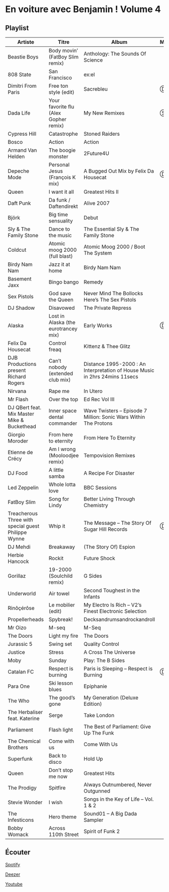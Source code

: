 # En voiture avec Benjamin ! Volume 4

## Playlist

| Artiste                                             | Titre                                 | Album                                                                       | Manquant |
|-----------------------------------------------------|---------------------------------------|-----------------------------------------------------------------------------|----------|
| Beastie Boys                                        | Body movin’ (FatBoy Slim remix)       | Anthology: The Sounds Of Science                                            |          |
| 808 State                                           | San Francisco                         | ex:el                                                                       |          |
| Dimitri From Paris                                  | Free ton style (edit)                 | Sacrebleu                                                                   | Ⓓ Ⓢ      |
| Dada Life                                           | Your favorite flu (Alex Gopher remix) | My New Remixes                                                              | Ⓢ        |
| Cypress Hill                                        | Catastrophe                           | Stoned Raiders                                                              |          |
| Bosco                                               | Action                                | Action                                                                      |          |
| Armand Van Helden                                   | The boogie monster                    | 2Future4U                                                                   |          |
| Depeche Mode                                        | Personal Jesus (François K mix)       | A Bugged Out Mix by Felix Da Housecat                                       | Ⓓ Ⓢ      |
| Queen                                               | I want it all                         | Greatest Hits II                                                            |          |
| Daft Punk                                           | Da funk / Daftendirekt                | Alive 2007                                                                  |          |
| Björk                                               | Big time sensuality                   | Debut                                                                       |          |
| Sly & The Family Stone                              | Dance to the music                    | The Essential Sly & The Family Stone                                        |          |
| Coldcut                                             | Atomic moog 2000 (full blast)         | Atomic Moog 2000 / Boot The System                                          |          |
| Birdy Nam Nam                                       | Jazz it at home                       | Birdy Nam Nam                                                               |          |
| Basement Jaxx                                       | Bingo bango                           | Remedy                                                                      |          |
| Sex Pistols                                         | God save the Queen                    | Never Mind The Bollocks Here’s The Sex Pistols                              |          |
| DJ Shadow                                           | Disavowed                             | The Private Repress                                                         |          |
| Alaska                                              | Lost in Alaska (the eurotrancey mix)  | Early Works                                                                 | Ⓓ Ⓢ      |
| Felix Da Housecat                                   | Control freaq                         | Kittenz & Thee Glitz                                                        |          |
| DJB Productions present Richard Rogers              | Can’t nobody (extended club mix)      | Distance 1995-2000 : An Interpretation of House Music in 2hrs 24mins 11secs |          |
| Nirvana                                             | Rape me                               | In Utero                                                                    |          |
| Mr Flash                                            | Over the top                          | Ed Rec Vol III                                                              |          |
| DJ QBert feat. Mix Master Mike & Buckethead         | Inner space dental commander          | Wave Twisters – Episode 7 Million: Sonic Wars Within The Protons            |          |
| Giorgio Moroder                                     | From here to eternity                 | From Here To Eternity                                                       |          |
| Etienne de Crécy                                    | Am I wrong (Mooloodjee remix)         | Tempovision Remixes                                                         |          |
| DJ Food                                             | A little samba                        | A Recipe For Disaster                                                       |          |
| Led Zeppelin                                        | Whole lotta love                      | BBC Sessions                                                                |          |
| FatBoy Slim                                         | Song for Lindy                        | Better Living Through Chemistry                                             |          |
| Treacherous Three with special guest Philippe Wynne | Whip it                               | The Message – The Story Of Sugar Hill Records                               | Ⓓ Ⓢ      |
| DJ Mehdi                                            | Breakaway                             | (The Story Of) Espion                                                       |          |
| Herbie Hancock                                      | Rockit                                | Future Shock                                                                |          |
| Gorillaz                                            | 19-2000 (Soulchild remix)             | G Sides                                                                     |          |
| Underworld                                          | Air towel                             | Second Toughest in the Infants                                              |          |
| Rinôçérôse                                          | Le mobilier (edit)                    | My Electro Is Rich – V2’s Finest Electronic Selection                       |          |
| Propellerheads                                      | Spybreak!                             | Decksandrumsandrockandroll                                                  |          |
| Mr Oizo                                             | M-seq                                 | M-Seq                                                                       |          |
| The Doors                                           | Light my fire                         | The Doors                                                                   |          |
| Jurassic 5                                          | Swing set                             | Quality Control                                                             |          |
| Justice                                             | Stress                                | A Cross The Universe                                                        |          |
| Moby                                                | Sunday                                | Play: The B Sides                                                           |          |
| Catalan FC                                          | Respect is burning                    | Paris is Sleeping – Respect is Burning                                      | Ⓓ Ⓢ      |
| Para One                                            | Ski lesson blues                      | Epiphanie                                                                   |          |
| The Who                                             | The good’s gone                       | My Generation (Deluxe Edition)                                              |          |
| The Herbaliser feat. Katerine                       | Serge                                 | Take London                                                                 |          |
| Parliament                                          | Flash light                           | The Best of Parliament: Give Up The Funk                                    |          |
| The Chemical Brothers                               | Come with us                          | Come With Us                                                                |          |
| Superfunk                                           | Back to disco                         | Hold Up                                                                     |          |
| Queen                                               | Don’t stop me now                     | Greatest Hits                                                               |          |
| The Prodigy                                         | Spitfire                              | Always Outnumbered, Never Outgunned                                         |          |
| Stevie Wonder                                       | I wish                                | Songs in the Key of Life – Vol. 1 & 2                                       |          |
| The Infesticons                                     | Hero theme                            | Sound01 – A Big Dada Sampler                                                |          |
| Bobby Womack                                        | Across 110th Street                   | Spirit of Funk 2                                                            |          |

## Écouter

[Spotify](https://open.spotify.com/user/maj%C3%A9/playlist/2QVMI7DaIsZejb39yEq4PF?si=kv82dbh8REC8N76ij5xG_Q)

[Deezer](https://www.deezer.com/playlist/5687315462?utm_source=deezer&utm_content=playlist-5687315462&utm_term=2684091262_1553797174&utm_medium=web)

[Youtube](https://www.youtube.com/playlist?list=PLRBsABaibTyKuawH_nAgIAU_BosZ8VfyE)
